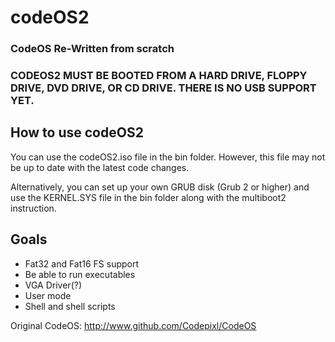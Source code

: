 # codeOS2
### CodeOS Re-Written from scratch

### CODEOS2 MUST BE BOOTED FROM A HARD DRIVE, FLOPPY DRIVE, DVD DRIVE, OR CD DRIVE. THERE IS NO USB SUPPORT YET.

## How to use codeOS2

You can use the codeOS2.iso file in the bin folder. However, this file may not be up to date with the latest code changes.

Alternatively, you can set up your own GRUB disk (Grub 2 or higher) and use the KERNEL.SYS file in the bin folder along with the multiboot2 instruction.

## Goals

* Fat32 and Fat16 FS support
* Be able to run executables
* VGA Driver(?)
* User mode
* Shell and shell scripts

Original CodeOS: http://www.github.com/Codepixl/CodeOS
